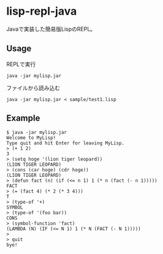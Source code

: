 
# lisp-repl-java

Javaで実装した簡易版LispのREPL。

## Usage

REPLで実行

```
java -jar mylisp.jar
```

ファイルから読み込む

```
java -jar mylisp.jar < sample/test1.lisp
```

## Example

```
$ java -jar mylisp.jar
Welcome to MyLisp!
Type quit and hit Enter for leaving MyLisp.
> (+ 1 2)
3
> (setq hoge '(lion tiger leopard))
(LION TIGER LEOPARD)
> (cons (car hoge) (cdr hoge))
(LION TIGER LEOPARD)
> (defun fact (n) (if (<= n 1) 1 (* n (fact (- n 1)))))
FACT
> (= (fact 4) (* 2 (* 3 4)))
T
> (type-of '+)
SYMBOL
> (type-of '(foo bar))
CONS
> (symbol-function 'fact)
(LAMBDA (N) (IF (<= N 1) 1 (* N (FACT (- N 1)))))
>
> quit
bye!
```
